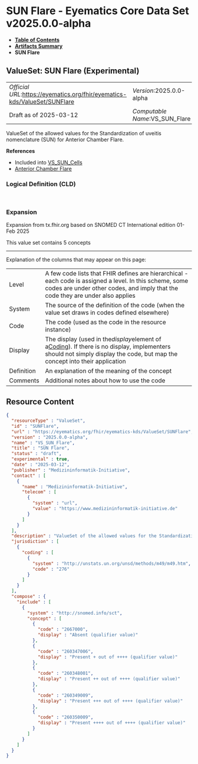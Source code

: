 # SUN Flare - Eyematics Core Data Set v2025.0.0-alpha

* [**Table of Contents**](toc.md)
* [**Artifacts Summary**](artifacts.md)
* **SUN Flare**

## ValueSet: SUN Flare (Experimental) 

| | |
| :--- | :--- |
| *Official URL*:https://eyematics.org/fhir/eyematics-kds/ValueSet/SUNFlare | *Version*:2025.0.0-alpha |
| Draft as of 2025-03-12 | *Computable Name*:VS_SUN_Flare |

 
ValueSet of the allowed values for the Standardization of uveitis nomenclature (SUN) for Anterior Chamber Flare. 

 **References** 

* Included into [VS_SUN_Cells](ValueSet-SUNCells.md)
* [Anterior Chamber Flare](StructureDefinition-AnteriorChamberFlare.md)

### Logical Definition (CLD)

 

### Expansion

Expansion from tx.fhir.org based on SNOMED CT International edition 01-Feb 2025

This value set contains 5 concepts

-------

 Explanation of the columns that may appear on this page: 

| | |
| :--- | :--- |
| Level | A few code lists that FHIR defines are hierarchical - each code is assigned a level. In this scheme, some codes are under other codes, and imply that the code they are under also applies |
| System | The source of the definition of the code (when the value set draws in codes defined elsewhere) |
| Code | The code (used as the code in the resource instance) |
| Display | The display (used in the*display*element of a[Coding](http://hl7.org/fhir/R4/datatypes.html#Coding)). If there is no display, implementers should not simply display the code, but map the concept into their application |
| Definition | An explanation of the meaning of the concept |
| Comments | Additional notes about how to use the code |



## Resource Content

```json
{
  "resourceType" : "ValueSet",
  "id" : "SUNFlare",
  "url" : "https://eyematics.org/fhir/eyematics-kds/ValueSet/SUNFlare",
  "version" : "2025.0.0-alpha",
  "name" : "VS_SUN_Flare",
  "title" : "SUN Flare",
  "status" : "draft",
  "experimental" : true,
  "date" : "2025-03-12",
  "publisher" : "Medizininformatik-Initiative",
  "contact" : [
    {
      "name" : "Medizininformatik-Initiative",
      "telecom" : [
        {
          "system" : "url",
          "value" : "https://www.medizininformatik-initiative.de"
        }
      ]
    }
  ],
  "description" : "ValueSet of the allowed values for the Standardization of uveitis nomenclature (SUN) for Anterior Chamber Flare.",
  "jurisdiction" : [
    {
      "coding" : [
        {
          "system" : "http://unstats.un.org/unsd/methods/m49/m49.htm",
          "code" : "276"
        }
      ]
    }
  ],
  "compose" : {
    "include" : [
      {
        "system" : "http://snomed.info/sct",
        "concept" : [
          {
            "code" : "2667000",
            "display" : "Absent (qualifier value)"
          },
          {
            "code" : "260347006",
            "display" : "Present + out of ++++ (qualifier value)"
          },
          {
            "code" : "260348001",
            "display" : "Present ++ out of ++++ (qualifier value)"
          },
          {
            "code" : "260349009",
            "display" : "Present +++ out of ++++ (qualifier value)"
          },
          {
            "code" : "260350009",
            "display" : "Present ++++ out of ++++ (qualifier value)"
          }
        ]
      }
    ]
  }
}

```
